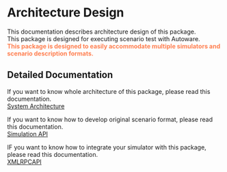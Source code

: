 # Architecture Design

This documentation describes architecture design of this package.  
This package is designed for executing scenario test with Autoware.  
<font color="Coral">__This package is designed to easily accommodate multiple simulators and scenario description formats.__</font>  

## Detailed Documentation

If you want to know whole architecture of this package, please read this documentation.  
[System Architecture](SystemArchitecture.md)  

If you want to know how to develop original scenario format, please read this documentation.  
[Simulation API](SimulationAPI.md)

IF you want to know how to integrate your simulator with this package, please read this documentation.  
[XMLRPCAPI](XMLRPCAPI.md)
